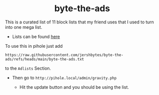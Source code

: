 <h1 align="center">
    <b> byte-the-ads </b>
</h1>

This is a curated list of 11 block lists that my friend uses that I used to turn into one mega list. 

- Lists can be found [here](./adlists.txt)

To use this in pihole just add 

```
https://raw.githubusercontent.com/jershbytes/byte-the-ads/refs/heads/main/byte-the-ads.txt
```

to the `Adlists` Section.

- Then go to `http://pihole.local/admin/gravity.php`
    
    - Hit the update button and you should be using the list. 
